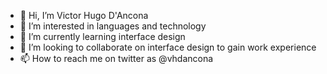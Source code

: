 - 👋 Hi, I’m Victor Hugo D'Ancona
- 👀 I’m interested in languages ​​and technology
- 🌱 I’m currently learning interface design 
- 💞️ I’m looking to collaborate on interface design to gain work experience
- 📫 How to reach me on twitter as @vhdancona

<!---
vhdancona/vhdancona is a ✨ special ✨ repository because its `README.md` (this file) appears on your GitHub profile.
You can click the Preview link to take a look at your changes.
--->
